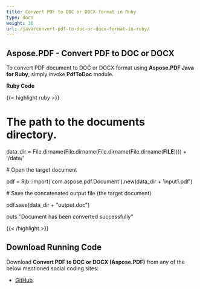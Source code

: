```yaml
---
title: Convert PDF to DOC or DOCX format in Ruby
type: docs
weight: 30
url: /java/convert-pdf-to-doc-or-docx-format-in-ruby/
---
```


## **Aspose.PDF - Convert PDF to DOC or DOCX**
To convert PDF document to DOC or DOCX format using **Aspose.PDF Java for Ruby**, simply invoke **PdfToDoc** module.

**Ruby Code**

{{< highlight ruby >}}

 # The path to the documents directory.

data_dir = File.dirname(File.dirname(File.dirname(File.dirname(__FILE__)))) + '/data/'



\# Open the target document

pdf = Rjb::import('com.aspose.pdf.Document').new(data_dir + 'input1.pdf')

\# Save the concatenated output file (the target document)

pdf.save(data_dir + "output.doc")

puts "Document has been converted successfully"


{{< /highlight >}}
## **Download Running Code**
Download **Convert PDF to DOC or DOCX (Aspose.PDF)** from any of the below mentioned social coding sites:

- [GitHub](https://github.com/aspose-pdf/Aspose.PDF-for-Java/tree/master/Plugins/Aspose_Pdf_Java_for_Ruby/lib/asposepdfjava/Converter/pdftodoc.rb)
